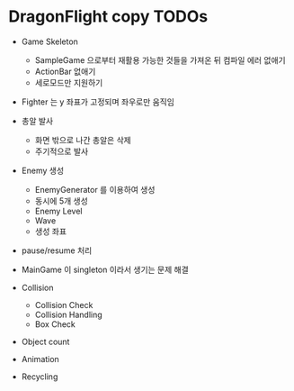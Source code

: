 # DragonFlight copy TODOs

* Game Skeleton
  * SampleGame 으로부터 재활용 가능한 것들을 가져온 뒤 컴파일 에러 없애기
  * ActionBar 없애기
  * 세로모드만 지원하기
* Fighter 는 y 좌표가 고정되며 좌우로만 움직임
* 총알 발사
  * 화면 밖으로 나간 총알은 삭제
  * 주기적으로 발사

* Enemy 생성
  * EnemyGenerator 를 이용하여 생성
  * 동시에 5개 생성
  * Enemy Level
  * Wave
  * 생성 좌표
* pause/resume 처리
* MainGame 이 singleton 이라서 생기는 문제 해결
* Collision
  * Collision Check
  * Collision Handling
  * Box Check
* Object count
* Animation
* Recycling
